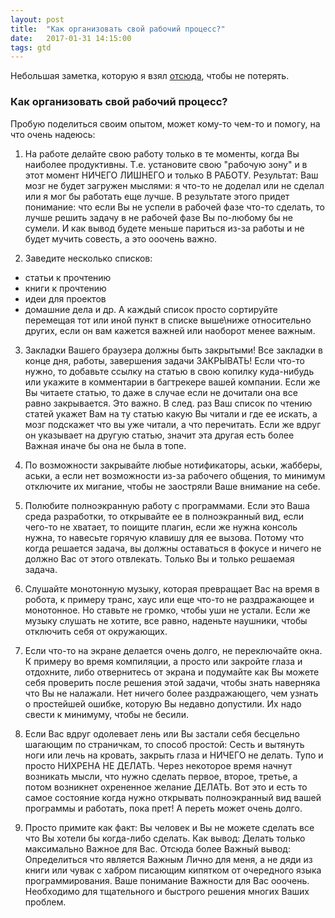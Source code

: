 ```yaml
---
layout: post
title:  "Как организовать свой рабочий процесс?"
date:   2017-01-31 14:15:00
tags: gtd
---
```


Небольшая заметка, которую я взял [отсюда](https://toster.ru/answer?answer_id=199448#answers_list_answer), чтобы не потерять.

### Как организовать свой рабочий процесс?

Пробую поделиться своим опытом, может кому-то чем-то и помогу, на что очень надеюсь:

1) На работе делайте свою работу только в те моменты, когда Вы наиболее продуктивны. Т.е. установите свою "рабочую зону" и в этот момент НИЧЕГО ЛИШНЕГО и только В РАБОТУ. Результат: Ваш мозг не будет загружен мыслями: я что-то не доделал или не сделал или я мог бы работать еще лучше. В результате этого придет понимание: что если Вы не успели в рабочей фазе что-то сделать, то лучше решить задачу в не рабочей фазе Вы по-любому бы не сумели. И как вывод будете меньше париться из-за работы и не будет мучить совесть, а это ооочень важно.

2) Заведите несколько списков:
- статьи к прочтению
- книги к прочтению
- идеи для проектов
- домашние дела
и др. А каждый список просто сортируйте перемещая тот или иной пункт в списке выше\ниже относительно других, если он вам кажется важней или наоборот менее важным.

3) Закладки Вашего браузера должны быть закрытыми! Все закладки в конце дня, работы, завершения задачи ЗАКРЫВАТЬ! Если что-то нужно, то добавьте ссылку на статью в свою копилку куда-нибудь или укажите в комментарии в багтрекере вашей компании.
Если же Вы читаете статью, то даже в случае если не дочитали она все равно закрывается. Это важно. В след. раз Ваш список по чтению статей укажет Вам на ту статью какую Вы читали и где ее искать, а мозг подскажет что вы уже читали, а что перечитать. Если же вдруг он указывает на другую статью, значит эта другая есть более Важная иначе бы она не была в топе.

4) По возможности закрывайте любые нотификаторы, аськи, жабберы, аськи, а если нет возможности из-за рабочего общения, то минимум отключите их мигание, чтобы не заостряли Ваше внимание на себе.

5) Полюбите полноэкранную работу с программами. Если это Ваша среда разработки, то открывайте ее в полноэкранный вид, если чего-то не хватает, то поищите плагин, если же нужна консоль нужна, то навесьте горячую клавишу для ее вызова. Потому что когда решается задача, вы должны оставаться в фокусе и ничего не должно Вас от этого отвлекать. Только Вы и только решаемая задача.

6) Слушайте монотонную музыку, которая превращает Вас на время в робота, к примеру транс, хаус или еще что-то не раздражающее и монотонное. Но ставьте не громко, чтобы уши не устали. Если же музыку слушать не хотите, все равно, наденьте наушники, чтобы отключить себя от окружающих.

7) Если что-то на экране делается очень долго, не переключайте окна. К примеру во время компиляции, а просто или закройте глаза и отдохните, либо отвернитесь от экрана и подумайте как Вы можете себя проверить после решения этой задачи, чтобы знать наверняка что Вы не налажали. Нет ничего более раздражающего, чем узнать о простейшей ошибке, которую Вы недавно допустили. Их надо свести к минимуму, чтобы не бесили.

8) Если Вас вдруг одолевает лень или Вы застали себя бесцельно шагающим по страничкам, то способ простой: Сесть и вытянуть ноги или лечь на кровать, закрыть глаза и НИЧЕГО не делать. Тупо и просто НИХРЕНА НЕ ДЕЛАТЬ. Через некоторое время начнут возникать мысли, что нужно сделать первое, второе, третье, а потом возникнет охрененное желание ДЕЛАТЬ. Вот это и есть то самое состояние когда нужно открывать полноэкранный вид вашей программы и работать, пока прет! А переть может очень долго.

9) Просто примите как факт: Вы человек и Вы не можете сделать все что Вы хотели бы когда-либо сделать. Как вывод: Делать только максимально Важное для Вас. Отсюда более Важный вывод: Определиться что является Важным Лично для меня, а не дяди из книги или чувак с хабром писающим кипятком от очередного языка программирования. Ваше понимание Важности для Вас ооочень. Необходимо для тщательного и быстрого решения многих Ваших проблем.
